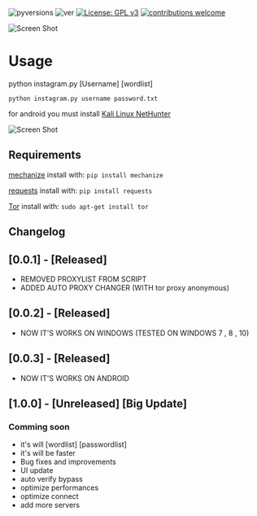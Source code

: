 ![pyversions](https://img.shields.io/badge/python%20-2.7%2B-blue.svg)
![ver](https://img.shields.io/badge/release-v0.0.3-red.svg)
[![License: GPL v3](https://img.shields.io/badge/License-GPL%20v3-blue.svg)](https://www.gnu.org/licenses/gpl-3.0)
[![contributions welcome](https://img.shields.io/badge/contributions-welcome-ff69b4.svg)](https://github.com/AliEbadi/Pwn)



![Screen Shot](http://www.axgig.com/images/72289486283867872103.png)
# Usage
python instagram.py  [Username]  [wordlist]

`python instagram.py username password.txt`

for android you must install [Kali Linux NetHunter](https://www.kali.org/kali-linux-nethunter/)

![Screen Shot](https://www.kali.org/wp-content/uploads/2013/09/kali-android-deploy-798x284.png)

## Requirements
[mechanize](https://pypi.python.org/pypi/mechanize/) install with: `pip install mechanize`

[requests](https://pypi.python.org/pypi/requests/2.18.4) install with: `pip install requests`

[Tor](https://www.torproject.org/docs/debian) install with: `sudo apt-get install tor`

## Changelog
## [0.0.1] - [Released]
- REMOVED PROXYLIST FROM SCRIPT 
- ADDED AUTO PROXY CHANGER (WITH tor proxy anonymous)
## [0.0.2] - [Released]
- NOW IT'S WORKS ON WINDOWS (TESTED ON WINDOWS 7 , 8 , 10)
## [0.0.3] - [Released]
- NOW IT'S WORKS ON ANDROID 
## [1.0.0] - [Unreleased] [Big Update]
### Comming soon 
-  it's will [wordlist] [passwordlist] 
-  it's will be faster
-  Bug fixes and improvements
-  UI update
-  auto verify bypass
-  optimize performances
-  optimize connect
-  add more servers

